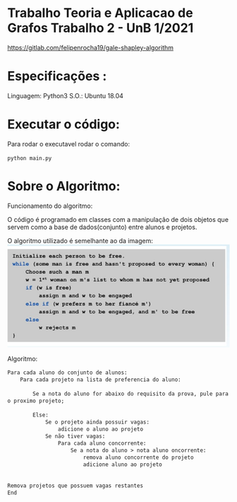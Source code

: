 #  Trabalho Teoria e Aplicacao de Grafos Trabalho 2 - UnB 1/2021


https://gitlab.com/felipenrocha19/gale-shapley-algorithm



# Especificações :

Linguagem: Python3
S.O.:   Ubuntu 18.04


# Executar o código:
Para rodar o executavel rodar o comando:

` python main.py ` 


# Sobre o Algoritmo:

Funcionamento do algoritmo:

O código é programado em classes com a manipulação de dois objetos que servem como a base de dados(conjunto) entre alunos e projetos.

O algoritmo utilizado é semelhante ao da imagem: 
![Alt text](algorithm.jpeg?raw=true "Algoritmo")



Algoritmo:


    Para cada aluno do conjunto de alunos:
        Para cada projeto na lista de preferencia do aluno:

            Se a nota do aluno for abaixo do requisito da prova, pule para o proximo projeto;

            Else:
                Se o projeto ainda possuir vagas:
                    adicione o aluno ao projeto
                Se não tiver vagas:
                    Para cada aluno concorrente:
                        Se a nota do aluno > nota aluno oncorrente:
                            remova aluno concorrente do projeto
                            adicione aluno ao projeto


    Remova projetos que possuem vagas restantes
    End


